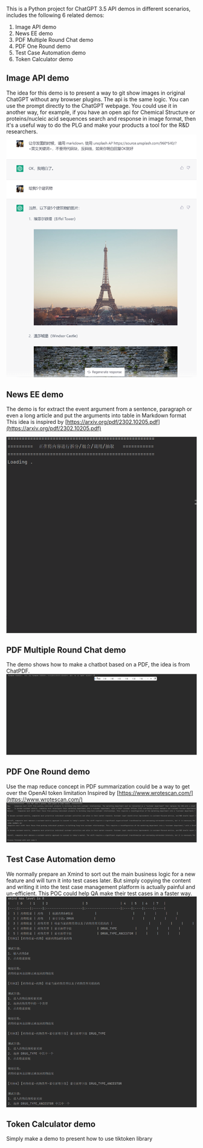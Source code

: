 This is a Python project for ChatGPT 3.5 API demos in different scenarios, includes the following 6 related demos:

1. Image API demo
2. News EE demo
3. PDF Multiple Round Chat demo
4. PDF One Round demo
5. Test Case Automation demo
6. Token Calculator demo

## Image API demo
The idea for this demo is to present a way to git show images in original ChatGPT without any browser plugins. The api is the same logic. You can use the prompt directly to the ChatGPT webpage. You could use it in another way, for example, if you have an open api for Chemical Structure or proteins/nucleic acid sequences search and response in image format, then it's a useful way to do the PLG and make your products a tool for the R&D researchers.
![](./public/image_api_demo.png)

## News EE demo
The demo is for extract the event argument from a sentence, paragraph or even a long article and put the arguments into table in Markdown format
This idea is inspired by [https://arxiv.org/pdf/2302.10205.pdf](https://arxiv.org/pdf/2302.10205.pdf)

![](./public/news_ee_demo.gif)

## PDF Multiple Round Chat demo
The demo shows how to make a chatbot based on a PDF, the idea is from ChatPDF.
![](./public/MyChatPDF.gif)

## PDF One Round demo
Use the map reduce concept in PDF summarization could be a way to get over the OpenAI token limitation
Inspired by [https://www.wrotescan.com/](https://www.wrotescan.com/)
![](./public/pdf_one_round_demo.png)

## Test Case Automation demo
We normally prepare an Xmind to sort out the main business logic for a new feature and will turn it into test cases later. But simply copying the content and writing it into the test case management platform is actually painful and un-efficient. This POC could help QA make their test cases in a faster way.
![](./public/test_case_automation_demo.png)

## Token Calculator demo
Simply make a demo to present how to use tiktoken library